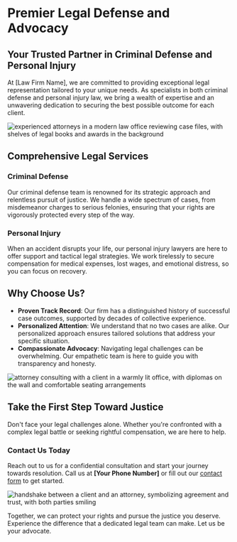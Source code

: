 # Premier Legal Defense and Advocacy

## Your Trusted Partner in Criminal Defense and Personal Injury

At [Law Firm Name], we are committed to providing exceptional legal representation tailored to your unique needs. As specialists in both criminal defense and personal injury law, we bring a wealth of expertise and an unwavering dedication to securing the best possible outcome for each client.

![experienced attorneys in a modern law office reviewing case files, with shelves of legal books and awards in the background](/images/homepage-image-0-1746657311743.webp)

## Comprehensive Legal Services

### Criminal Defense

Our criminal defense team is renowned for its strategic approach and relentless pursuit of justice. We handle a wide spectrum of cases, from misdemeanor charges to serious felonies, ensuring that your rights are vigorously protected every step of the way.

### Personal Injury

When an accident disrupts your life, our personal injury lawyers are here to offer support and tactical legal strategies. We work tirelessly to secure compensation for medical expenses, lost wages, and emotional distress, so you can focus on recovery.

## Why Choose Us?

- **Proven Track Record**: Our firm has a distinguished history of successful case outcomes, supported by decades of collective experience.
- **Personalized Attention**: We understand that no two cases are alike. Our personalized approach ensures tailored solutions that address your specific situation.
- **Compassionate Advocacy**: Navigating legal challenges can be overwhelming. Our empathetic team is here to guide you with transparency and honesty.

![attorney consulting with a client in a warmly lit office, with diplomas on the wall and comfortable seating arrangements](/images/homepage-image-1-1746657326830.webp)

## Take the First Step Toward Justice

Don't face your legal challenges alone. Whether you're confronted with a complex legal battle or seeking rightful compensation, we are here to help.

### Contact Us Today

Reach out to us for a confidential consultation and start your journey towards resolution. Call us at **[Your Phone Number]** or fill out our [contact form](#) to get started.

![handshake between a client and an attorney, symbolizing agreement and trust, with both parties smiling](/images/homepage-image-2-1746657343287.webp)

Together, we can protect your rights and pursue the justice you deserve. Experience the difference that a dedicated legal team can make. Let us be your advocate.